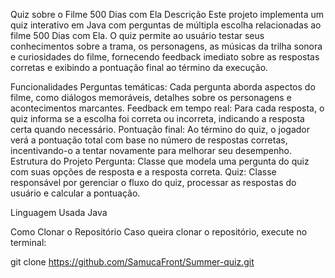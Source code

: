 Quiz sobre o Filme 500 Dias com Ela
Descrição
Este projeto implementa um quiz interativo em Java com perguntas de múltipla escolha relacionadas ao filme 500 Dias com Ela. O quiz permite ao usuário testar seus conhecimentos sobre a trama, os personagens, as músicas da trilha sonora e curiosidades do filme, fornecendo feedback imediato sobre as respostas corretas e exibindo a pontuação final ao término da execução.

Funcionalidades
Perguntas temáticas: Cada pergunta aborda aspectos do filme, como diálogos memoráveis, detalhes sobre os personagens e acontecimentos marcantes.
Feedback em tempo real: Para cada resposta, o quiz informa se a escolha foi correta ou incorreta, indicando a resposta certa quando necessário.
Pontuação final: Ao término do quiz, o jogador verá a pontuação total com base no número de respostas corretas, incentivando-o a tentar novamente para melhorar seu desempenho.
Estrutura do Projeto
Pergunta: Classe que modela uma pergunta do quiz com suas opções de resposta e a resposta correta.
Quiz: Classe responsável por gerenciar o fluxo do quiz, processar as respostas do usuário e calcular a pontuação.

Linguagem Usada
Java

Como Clonar o Repositório
Caso queira clonar o repositório, execute no terminal:

git clone https://github.com/SamucaFront/Summer-quiz.git
